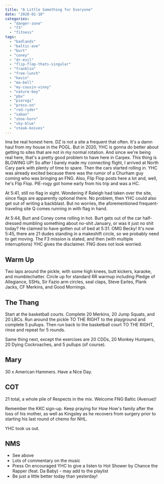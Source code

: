 ```yaml
---
title: "A Little Something for Everyone"
date: "2020-01-10"
categories: 
  - "danger-zone"
  - "f3"
  - "fitness"
tags: 
  - "badlands"
  - "baltic-ave"
  - "burt"
  - "coney"
  - "dr-evil"
  - "flip-flop-thats-singular"
  - "franklin"
  - "free-lunch"
  - "kevin"
  - "ma-bell"
  - "my-cousin-vinny"
  - "nature-boy"
  - "pbx"
  - "pierogi"
  - "press-on"
  - "red-ryder"
  - "saban"
  - "shoe-horn"
  - "sky-blue"
  - "steak-knives"
---
```


Ima be real honest here. DZ is not a site a frequent that often. It's a damn haul from my house in the POGL. But in 2020, YHC is gonna do better about getting to sites that are not in my normal rotation. And since we're being real here, that's a pretty good problem to have here in Carpex. This thing is BLOWING UP! So after I barely made my connecting flight, I arrived at North Cary park with plenty of time to spare. Then the cars started rolling in. YHC was already excited because there was the rumor of a Churham guy coming who was bringing an FNG. Also, Flip Flop posts here a lot and, well, he's Flip Flop. PIE-rogy got home early from his trip and was a HC.

At 5:41, still no flag in sight. Wondering if Raleigh had taken over the site, since flags are apparently optional there. No problem, then YHC could also get out of writing a backblast. But no worries, the aforementioned frequent-traveling site Q comes running in with flag in hand.

At 5:44, Burt and Coney come rolling in hot. Burt gets out of the car half-dressed mumbling something about no-shit January, or was it just no shit today? He claimed to have gotten out of bed at 5:31. OMG Becky! It's now 5:45, there are 21 dudes standing in a makeshift circle, so we probably need to get moving. The F3 mission is stated, and then (with multiple interruptions) YHC gives the disclaimer. FNG does not look worried.

## Warm Up

Two laps around the pickle, with some high knees, butt kickers, karaoke, and mumblechatter. Circle up for standard RR warmup including Pledge of Allegiance, SSHs, Sir Fazio arm circles, seal claps, Steve Earles, Plank Jacks, CF Merkins, and Good Mornings.

## The Thang

Start at the basketball courts. Complete 20 Merkins, 20 Jump Squats, and 20 LBCs. Run around the pickle TO THE RIGHT to the playground and complete 5 pullups. Then run back to the basketball court TO THE RIGHT, rinse and repeat for 5 rounds.

Same thing next, except the exercises are 20 CDDs, 20 Monkey Humpers, 20 Dying Cockroaches, and 5 pullups (of course).

## Mary

30 x American Hammers. Have a Nice Day.

## COT

21 total, a whole pile of Respects in the mix. Welcome FNG Baltic (Avenue)!

Remember the KKC sign-up. Keep praying for How How's family after the loss of his mother, as well as Kingsley as he recovers from surgery prior to starting his last round of chemo for NHL.

YHC took us out.

## NMS

- See above
- Lots of commentary on the music
- Press On encouraged YHC to give a listen to Hot Shower by Chance the Rapper (feat. Da Baby) - may add to the playlist
- Be just a little better today than yesterday!
